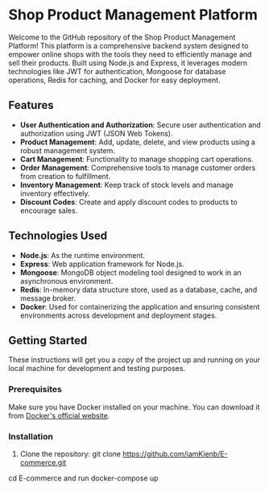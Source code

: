 # Shop Product Management Platform

Welcome to the GitHub repository of the Shop Product Management Platform! This platform is a comprehensive backend system designed to empower online shops with the tools they need to efficiently manage and sell their products. Built using Node.js and Express, it leverages modern technologies like JWT for authentication, Mongoose for database operations, Redis for caching, and Docker for easy deployment.

## Features

- **User Authentication and Authorization**: Secure user authentication and authorization using JWT (JSON Web Tokens).
- **Product Management**: Add, update, delete, and view products using a robust management system.
- **Cart Management**: Functionality to manage shopping cart operations.
- **Order Management**: Comprehensive tools to manage customer orders from creation to fulfillment.
- **Inventory Management**: Keep track of stock levels and manage inventory effectively.
- **Discount Codes**: Create and apply discount codes to products to encourage sales.

## Technologies Used

- **Node.js**: As the runtime environment.
- **Express**: Web application framework for Node.js.
- **Mongoose**: MongoDB object modeling tool designed to work in an asynchronous environment.
- **Redis**: In-memory data structure store, used as a database, cache, and message broker.
- **Docker**: Used for containerizing the application and ensuring consistent environments across development and deployment stages.

## Getting Started

These instructions will get you a copy of the project up and running on your local machine for development and testing purposes.

### Prerequisites

Make sure you have Docker installed on your machine. You can download it from [Docker's official website](https://www.docker.com/products/docker-desktop).

### Installation

1. Clone the repository:
git clone https://github.com/iamKienb/E-commerce.git

cd E-commerce  and run docker-compose up 
